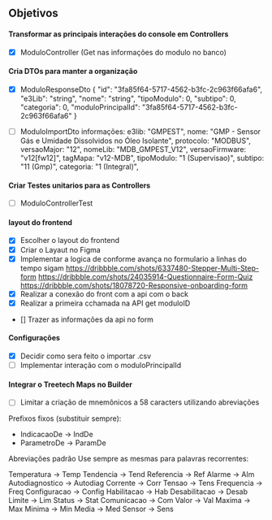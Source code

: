 ## Objetivos

#### Transformar as principais interações do console em Controllers
- [x] ModuloController (Get nas informações do modulo no banco)

#### Cria DTOs para manter a organização
- [x] ModuloResponseDto
{
  "id": "3fa85f64-5717-4562-b3fc-2c963f66afa6",
  "e3Lib": "string",
  "nome": "string",
  "tipoModulo": 0,
  "subtipo": 0,
  "categoria": 0,
  "moduloPrincipalId": "3fa85f64-5717-4562-b3fc-2c963f66afa6"
}

- [ ] ModuloImportDto
informações:
        e3lib: "GMPEST",
        nome: "GMP - Sensor Gás e Umidade Dissolvidos no Óleo Isolante",
        protocolo: "MODBUS",
        versaoMajor: "12",
        nomeLib: "MDB_GMPEST_V12",
        versaoFirmware: "v12[fw12]",
        tagMapa: "v12-MDB",
        tipoModulo: "1 (Supervisao)",
        subtipo: "11 (Gmp)",
        categoria: "1 (Integral)",



#### Criar Testes unitarios para as Controllers
- [ ] ModuloControllerTest 


#### layout do frontend
- [x] Escolher o layout do frontend
- [x] Criar o Layaut no Figma
- [x] Implementar a logica de conforme avança no formulario a linhas do tempo sigam
https://dribbble.com/shots/6337480-Stepper-Multi-Step-form
https://dribbble.com/shots/24035914-Questionnaire-Form-Quiz
https://dribbble.com/shots/18078720-Responsive-onboarding-form
- [x] Realizar a conexão do front com a api com o back
- [x] Realizar a primeira cchamada na API get moduloID
- [] Trazer as informações da api no form


#### Configurações
- [x] Decidir como sera feito o importar .csv
- [ ] Implementar interação com o moduloPrincipalId

#### Integrar o Treetech Maps no Builder
- [ ] Limitar a criação de mnemônicos a 58 caracters utilizando abreviações

Prefixos fixos (substituir sempre):
- IndicacaoDe → IndDe
- ParametroDe → ParamDe

Abreviações padrão
Use sempre as mesmas para palavras recorrentes:

Temperatura         → Temp
Tendencia           → Tend
Referencia          → Ref
Alarme              → Alm
Autodiagnostico     → Autodiag
Corrente            → Corr
Tensao              → Tens
Frequencia          → Freq
Configuracao        → Config
Habilitacao         → Hab
Desabilitacao       → Desab
Limite              → Lim
Status              → Stat
Comunicacao         → Com
Valor               → Val
Maxima              → Max
Minima              → Min
Media               → Med
Sensor              → Sens

